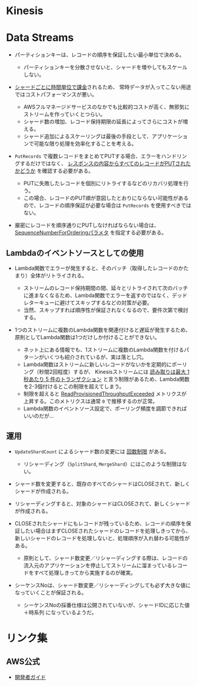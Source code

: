 Kinesis
====

# Data Streams

* パーティションキーは、レコードの順序を保証したい最小単位で決める。
  * パーティションキーを分散させないと、シャードを増やしてもスケールしない。

* [シャードごとに時間単位で課金](https://aws.amazon.com/jp/kinesis/data-streams/pricing/)されるため、
常時データが入ってこない用途ではコストパフォーマンスが悪い。
  * AWSフルマネージドサービスのなかでも比較的コストが高く、無邪気にストリームを作っていくとつらい。
  * シャード数の増加、レコード保持期限の延長によってさらにコストが増える。
  * シャード追加によるスケーリングは最後の手段として、アプリケーションで可能な限り処理を効率化することを考える。

* `PutRecords` で複数レコードをまとめてPUTする場合、エラーをハンドリングするだけではなく、 [レスポンスの内容からすべてのレコードがPUTされたかどうか](https://docs.aws.amazon.com/ja_jp/streams/latest/dev/developing-producers-with-sdk.html#kinesis-using-sdk-java-putrecords) を確認する必要がある。
  * PUTに失敗したレコードを個別にリトライするなどのリカバリ処理を行う。
  * この場合、レコードのPUT順が意図したとおりにならない可能性があるので、レコードの順序保証が必要な場合は `PutRecords` を使用すべきではない。

* 厳密にレコードを順序通りにPUTしなければならない場合は、 [SequenceNumberForOrderingパラメタ](https://docs.aws.amazon.com/ja_jp/streams/latest/dev/developing-producers-with-sdk.html#kinesis-using-sdk-java-putrecord) を指定する必要がある。

## Lambdaのイベントソースとしての使用

* Lambda関数でエラーが発生すると、そのバッチ（取得したレコードのかたまり）全体がリトライされる。
  * ストリームのレコード保持期間の間、延々とリトライされて次のバッチに進まなくなるため、Lambda関数でエラーを返すのではなく、デッドレターキューに避けてスキップするなどの対策が必要。
  * 当然、スキップすれば順序性が保証されなくなるので、要件次第で検討する。

* 1つのストリームに複数のLambda関数を関連付けると遅延が発生するため、原則としてLambda関数は1つだけしか付けることができない。
  * ネット上にある情報でも、1ストリームに複数のLambda関数を付けるパターンがいくつも紹介されているが、実は落とし穴。
  * Lambda関数はストリームに新しいレコードがないかを定期的にポーリング（秒間2回程度）するが、
    Kinesisストリームには [読み取りは最大 1 秒あたり 5 件のトランザクション](https://docs.aws.amazon.com/ja_jp/streams/latest/dev/service-sizes-and-limits.html) と言う制限があるため、Lambda関数を2-3個付けるとこの制限を超えてしまう。
  * 制限を超えると [ReadProvisionedThroughputExceeded](https://docs.aws.amazon.com/ja_jp/streams/latest/dev/monitoring-with-cloudwatch.html) メトリクスが上昇する。このメトリクスは通常 `0` で推移するのが正常。
  * Lambda関数のイベントソース設定で、ポーリング頻度を調節できればいいのだが...

## 運用

* `UpdateShardCount`  によるシャード数の変更には [回数制限](https://docs.aws.amazon.com/ja_jp/streams/latest/dev/service-sizes-and-limits.html) がある。
  * リシャーディング（`SplitShard`, `MergeShard`）にはこのような制限はない。

* シャード数を変更すると、既存のすべてのシャードはCLOSEされて、新しくシャードが作成される。

* リシャーディングすると、対象のシャードはCLOSEされて、新しくシャードが作成される。

* CLOSEされたシャードにもレコードが残っているため、レコードの順序を保証したい場合はまずCLOSEされたシャードのレコードを処理しきってから、新しいシャードのレコードを処理しないと、処理順序が入れ替わる可能性がある。
  * 原則として、シャード数変更／リシャーディングする際は、レコードの流入元のアプリケーションを停止してストリームに溜まっているレコードをすべて処理しきってから実施するのが確実。

* シーケンスNoは、シャード数変更／リシャーディングしても必ず大きな値になっていくことが保証される。
  * シーケンスNoの採番仕様は公開されていないが、シャードIDに応じた値＋時系列 になっているようだ。

# リンク集

## AWS公式

* [開発者ガイド](https://docs.aws.amazon.com/ja_jp/streams/latest/dev/introduction.html)
